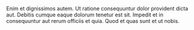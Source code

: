 Enim et dignissimos autem. Ut ratione consequuntur dolor provident dicta aut. Debitis cumque eaque dolorum tenetur est sit. Impedit et in consequuntur aut rerum officiis et quia. Quod et quas sunt et ut nobis.